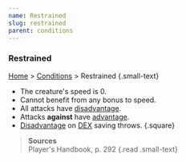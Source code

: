 ```yaml
---
name: Restrained
slug: restrained
parent: conditions
---
```

### Restrained
 [Home](home) > [Conditions](conditions) > Restrained {.small-text}

- The creature's speed is 0.
- Cannot benefit from any bonus to speed.
- All attacks have [disadvantage](advantage-disadvantage).
- Attacks **against** have [advantage](advantage-disadvantage).
- [Disadvantage](advantage-disadvantage) on [DEX](dexterity) saving throws.
{.square}

> **Sources** <br/>
> Player's Handbook, p. 292
{.read .small-text}
